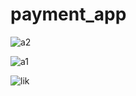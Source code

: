 # payment_app




![a2](https://user-images.githubusercontent.com/90784719/222894796-78f92a48-7c78-429f-9d65-05edc737e54e.jpg)



![a1](https://user-images.githubusercontent.com/90784719/222894797-ce5ef5f8-0ecb-4339-979b-012b24f05045.jpg)

![lik](https://user-images.githubusercontent.com/90784719/219694337-183efb0d-7c56-4cbb-8911-c90f8ad3666c.jpg)
